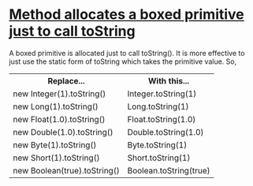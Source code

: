 # [Method allocates a boxed primitive just to call toString](https://spotbugs.readthedocs.io/en/latest/bugDescriptions.html#DM_BOXED_PRIMITIVE_TOSTRING)

A boxed primitive is allocated just to call toString(). It is more effective to just use the static
  form of toString which takes the primitive value. So,

<table> 
 <tbody> 
  <tr> 
   <th>Replace...</th> 
   <th>With this...</th> 
  </tr> 
  <tr> 
   <td>new Integer(1).toString()</td> 
   <td>Integer.toString(1)</td> 
  </tr> 
  <tr> 
   <td>new Long(1).toString()</td> 
   <td>Long.toString(1)</td> 
  </tr> 
  <tr> 
   <td>new Float(1.0).toString()</td> 
   <td>Float.toString(1.0)</td> 
  </tr> 
  <tr> 
   <td>new Double(1.0).toString()</td> 
   <td>Double.toString(1.0)</td> 
  </tr> 
  <tr> 
   <td>new Byte(1).toString()</td> 
   <td>Byte.toString(1)</td> 
  </tr> 
  <tr> 
   <td>new Short(1).toString()</td> 
   <td>Short.toString(1)</td> 
  </tr> 
  <tr> 
   <td>new Boolean(true).toString()</td> 
   <td>Boolean.toString(true)</td> 
  </tr> 
 </tbody> 
</table>